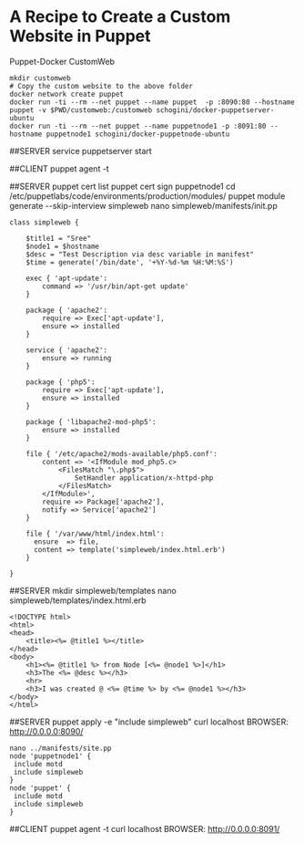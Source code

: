 # A Recipe to Create a Custom Website in Puppet
Puppet-Docker CustomWeb
```
mkdir customweb
# Copy the custom website to the above folder
docker network create puppet
docker run -ti --rm --net puppet --name puppet  -p :8090:80 --hostname puppet -v $PWD/customweb:/customweb schogini/docker-puppetserver-ubuntu
docker run -ti --rm --net puppet --name puppetnode1 -p :8091:80 --hostname puppetnode1 schogini/docker-puppetnode-ubuntu
```
##SERVER
service puppetserver start

##CLIENT
puppet agent -t

##SERVER 
puppet cert list
puppet cert sign puppetnode1
cd /etc/puppetlabs/code/environments/production/modules/
puppet module generate --skip-interview simpleweb
nano simpleweb/manifests/init.pp
```
class simpleweb {
	
	$title1 = "Sree"
	$node1 = $hostname
	$desc = "Test Description via desc variable in manifest"
	$time = generate('/bin/date', '+%Y-%d-%m %H:%M:%S')

	exec { 'apt-update':
		command => '/usr/bin/apt-get update'
	}

	package { 'apache2':
		require => Exec['apt-update'],
		ensure => installed
	}

	service { 'apache2':
		ensure => running
	}

	package { 'php5':
		require => Exec['apt-update'],
		ensure => installed
	}

	package { 'libapache2-mod-php5':
		ensure => installed
	}

	file { '/etc/apache2/mods-available/php5.conf':
		content => '<IfModule mod_php5.c>
			<FilesMatch "\.php$">
				SetHandler application/x-httpd-php
			</FilesMatch>
		</IfModule>',
		require => Package['apache2'],
		notify => Service['apache2']
	}

	file { '/var/www/html/index.html':
	  ensure  => file,
	  content => template('simpleweb/index.html.erb')
	}

}
```


##SERVER
mkdir simpleweb/templates
nano simpleweb/templates/index.html.erb
```
<!DOCTYPE html>
<html>
<head>
	<title><%= @title1 %></title>
</head>
<body>
	<h1><%= @title1 %> from Node [<%= @node1 %>]</h1>
	<h3>The <%= @desc %></h3>
	<hr>
	<h3>I was created @ <%= @time %> by <%= @node1 %></h3>
</body>
</html>
```
##SERVER
puppet apply -e "include simpleweb"
curl localhost
BROWSER: http://0.0.0.0:8090/
```
nano ../manifests/site.pp
node 'puppetnode1' {
 include motd
 include simpleweb
}
node 'puppet' {
 include motd
 include simpleweb
}
```
##CLIENT
puppet agent -t
curl localhost
BROWSER: http://0.0.0.0:8091/
